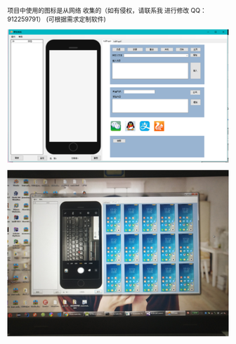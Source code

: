 项目中使用的图标是从网络 收集的（如有侵权，请联系我 进行修改 QQ：912259791）  (可根据需求定制软件) 

![c.png](https://github.com/ZJ69719496/AndroidControl/blob/master/c.png)  

![d.png](https://github.com/ZJ69719496/AndroidControl/blob/master/d.JPG)  
